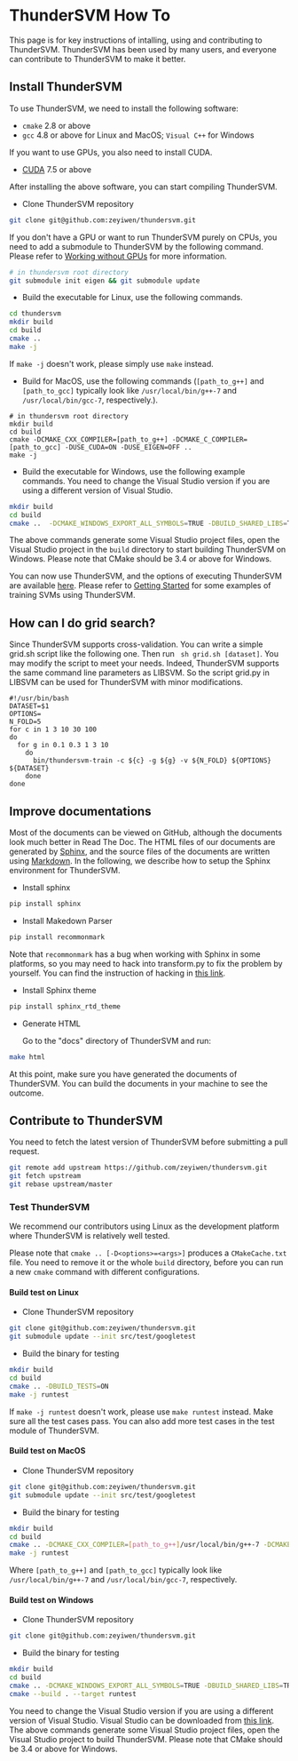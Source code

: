 # ThunderSVM How To
This page is for key instructions of intalling, using and contributing to ThunderSVM. ThunderSVM has been used by many users, and everyone can contribute to ThunderSVM to make it better.

## Install ThunderSVM
To use ThunderSVM, we need to install the following software:

* ```cmake``` 2.8 or above
* ```gcc``` 4.8 or above for Linux and MacOS; ```Visual C++``` for Windows

If you want to use GPUs, you also need to install CUDA.

* [CUDA](https://developer.nvidia.com/cuda-downloads) 7.5 or above

After installing the above software, you can start compiling ThunderSVM.

* Clone ThunderSVM repository
```bash
git clone git@github.com:zeyiwen/thundersvm.git
```

If you don't have a GPU or want to run ThunderSVM purely on CPUs, you need to add a submodule to ThunderSVM by the following command. Please refer to [Working without GPUs](http://thundersvm.readthedocs.io/en/latest/get-started.html#working-without-gpus) for more information.
```bash
# in thundersvm root directory
git submodule init eigen && git submodule update
```

* Build the executable for Linux, use the following commands.
```bash
cd thundersvm
mkdir build
cd build
cmake ..
make -j
```
If ```make -j``` doesn't work, please simply use ```make``` instead.

* Build for MacOS, use the following commands (```[path_to_g++]``` and ```[path_to_gcc]``` typically look like ```/usr/local/bin/g++-7``` and ```/usr/local/bin/gcc-7```, respectively.).
```
# in thundersvm root directory
mkdir build
cd build
cmake -DCMAKE_CXX_COMPILER=[path_to_g++] -DCMAKE_C_COMPILER=[path_to_gcc] -DUSE_CUDA=ON -DUSE_EIGEN=OFF ..
make -j
```

* Build the executable for Windows, use the following example commands. You need to change the Visual Studio version if you are using a different version of Visual Studio.
```bash
mkdir build
cd build
cmake ..  -DCMAKE_WINDOWS_EXPORT_ALL_SYMBOLS=TRUE -DBUILD_SHARED_LIBS=TRUE -G "Visual Studio 14 2015 Win64"
```
The above commands generate some Visual Studio project files, open the Visual Studio project in the ```build``` directory to start building ThunderSVM on Windows. Please note that CMake should be 3.4 or above for Windows.

You can now use ThunderSVM, and the options of executing ThunderSVM are available [here](parameters.html). Please refer to [Getting Started](get-started.html) for some examples of training SVMs using ThunderSVM.

## How can I do grid search?
   Since ThunderSVM supports cross-validation. You can write a simple grid.sh script like the following one. Then run ``` sh grid.sh [dataset]```.  You may modify the script to meet your needs. Indeed, ThunderSVM supports the same command line parameters as LIBSVM. So the script grid.py in LIBSVM can be used for ThunderSVM with minor modifications.
```
#!/usr/bin/bash
DATASET=$1
OPTIONS=
N_FOLD=5
for c in 1 3 10 30 100
do
  for g in 0.1 0.3 1 3 10
    do
      bin/thundersvm-train -c ${c} -g ${g} -v ${N_FOLD} ${OPTIONS} ${DATASET}
    done
done
```

## Improve documentations
Most of the documents can be viewed on GitHub, although the documents look much better in Read The Doc. The HTML files of our documents are generated by [Sphinx](http://www.sphinx-doc.org/en/stable/), and the source files of the documents are written using [Markdown](http://commonmark.org/). In the following, we describe how to setup the Sphinx environment for ThunderSVM.

* Install sphinx
```bash
pip install sphinx
```

* Install Makedown Parser
```bash
pip install recommonmark
```
Note that ```recommonmark``` has a bug when working with Sphinx in some platforms, so you may need to hack into transform.py to fix the problem by yourself. You can find the instruction of hacking in [this link](https://github.com/sphinx-doc/sphinx/issues/3800).

* Install Sphinx theme
```bash
pip install sphinx_rtd_theme
```

* Generate HTML

   Go to the "docs" directory of ThunderSVM and run:
```bash
make html
```

At this point, make sure you have generated the documents of ThunderSVM. You can build the documents in your machine to see the outcome.

## Contribute to ThunderSVM
You need to fetch the latest version of ThunderSVM before submitting a pull request.
```bash
git remote add upstream https://github.com/zeyiwen/thundersvm.git
git fetch upstream
git rebase upstream/master
```

### Test ThunderSVM
We recommend our contributors using Linux as the development platform where ThunderSVM is relatively well tested.

Please note that ```cmake .. [-D<options>=<args>]``` produces a  ```CMakeCache.txt``` file. You need to remove it or the whole ```build``` directory, before you can run a new ```cmake``` command with different configurations.

#### Build test on Linux
* Clone ThunderSVM repository
```bash
git clone git@github.com:zeyiwen/thundersvm.git
git submodule update --init src/test/googletest
```

* Build the binary for testing 
```bash
mkdir build
cd build
cmake .. -DBUILD_TESTS=ON
make -j runtest
```
If ```make -j runtest``` doesn't work, please use ```make runtest``` instead. Make sure all the test cases pass. You can also add more test cases in the test module of ThunderSVM.

#### Build test on MacOS
* Clone ThunderSVM repository
```bash
git clone git@github.com:zeyiwen/thundersvm.git
git submodule update --init src/test/googletest
```

* Build the binary for testing 
```bash
mkdir build
cd build
cmake .. -DCMAKE_CXX_COMPILER=[path_to_g++]/usr/local/bin/g++-7 -DCMAKE_C_COMPILER=[path_to_gcc] -DUSE_CUDA=OFF -DUSE_EIGEN=ON -DBUILD_TESTS=ON
make -j runtest
```
Where ```[path_to_g++]``` and ```[path_to_gcc]``` typically look like ```/usr/local/bin/g++-7``` and ```/usr/local/bin/gcc-7```, respectively.

#### Build test on Windows
* Clone ThunderSVM repository
```bash
git clone git@github.com:zeyiwen/thundersvm.git
```

* Build the binary for testing
```bash
mkdir build
cd build
cmake .. -DCMAKE_WINDOWS_EXPORT_ALL_SYMBOLS=TRUE -DBUILD_SHARED_LIBS=TRUE -G "Visual Studio 14 2015 Win64"
cmake --build . --target runtest
```
You need to change the Visual Studio version if you are using a different version of Visual Studio. Visual Studio can be downloaded from [this link](https://www.visualstudio.com/vs/). The above commands generate some Visual Studio project files, open the Visual Studio project to build ThunderSVM. Please note that CMake should be 3.4 or above for Windows.
